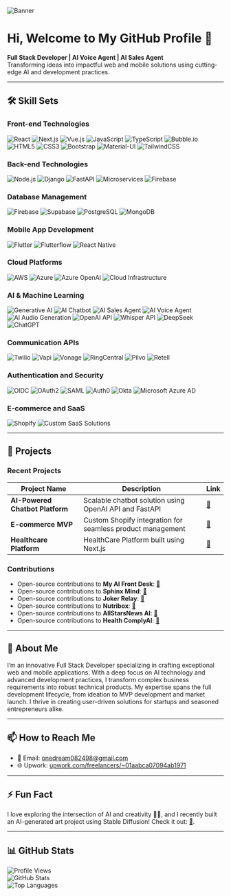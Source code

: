 ![Banner](https://raw.githubusercontent.com/onedream0824/onedream0824/main/banner.svg)

# Hi, Welcome to My GitHub Profile 👋  
**Full Stack Developer | AI Voice Agent | AI Sales Agent**  
Transforming ideas into impactful web and mobile solutions using cutting-edge AI and development practices.

---

## 🛠 Skill Sets

### Front-end Technologies  
<img src="https://img.shields.io/badge/-React-61DAFB?logo=react&logoColor=white" alt="React" />  
<img src="https://img.shields.io/badge/-Next.js-000000?logo=nextdotjs&logoColor=white" alt="Next.js" />  
<img src="https://img.shields.io/badge/-Vue.js-4FC08D?logo=vuedotjs&logoColor=white" alt="Vue.js" />  
<img src="https://img.shields.io/badge/-JavaScript-F7DF1E?logo=javascript&logoColor=black" alt="JavaScript" />  
<img src="https://img.shields.io/badge/-TypeScript-3178C6?logo=typescript&logoColor=white" alt="TypeScript" />  
<img src="https://img.shields.io/badge/-Bubble.io-FF5A5F?logo=bubble&logoColor=white" alt="Bubble.io" />  
<img src="https://img.shields.io/badge/-HTML5-E34F26?logo=html5&logoColor=white" alt="HTML5" />  
<img src="https://img.shields.io/badge/-CSS3-1572B6?logo=css3&logoColor=white" alt="CSS3" />  
<img src="https://img.shields.io/badge/-Bootstrap-7952B3?logo=bootstrap&logoColor=white" alt="Bootstrap" />  
<img src="https://img.shields.io/badge/-Material--UI-0081CB?logo=mui&logoColor=white" alt="Material-UI" />  
<img src="https://img.shields.io/badge/-TailwindCSS-38B2AC?logo=tailwindcss&logoColor=white" alt="TailwindCSS" />  

### Back-end Technologies  
<img src="https://img.shields.io/badge/-Node.js-339933?logo=nodedotjs&logoColor=white" alt="Node.js" />  
<img src="https://img.shields.io/badge/-Django-092E20?logo=django&logoColor=white" alt="Django" />  
<img src="https://img.shields.io/badge/-FastAPI-009688?logo=fastapi&logoColor=white" alt="FastAPI" />  
<img src="https://img.shields.io/badge/-Microservices-F05032?logo=kubernetes&logoColor=white" alt="Microservices" />  
<img src="https://img.shields.io/badge/-Firebase-FFCA28?logo=firebase&logoColor=white" alt="Firebase" />  

### Database Management  
<img src="https://img.shields.io/badge/-Firebase-FFCA28?logo=firebase&logoColor=white" alt="Firebase" />  
<img src="https://img.shields.io/badge/-Supabase-3ECF8E?logo=supabase&logoColor=white" alt="Supabase" />  
<img src="https://img.shields.io/badge/-PostgreSQL-336791?logo=postgresql&logoColor=white" alt="PostgreSQL" />  
<img src="https://img.shields.io/badge/-MongoDB-47A248?logo=mongodb&logoColor=white" alt="MongoDB" />  

### Mobile App Development  
<img src="https://img.shields.io/badge/-Flutter-02569B?logo=flutter&logoColor=white" alt="Flutter" />  
<img src="https://img.shields.io/badge/-Flutterflow-FF5A5F?logo=flutterflow&logoColor=white" alt="Flutterflow" />  
<img src="https://img.shields.io/badge/-React%20Native-61DAFB?logo=react&logoColor=white" alt="React Native" />  

### Cloud Platforms  
<img src="https://img.shields.io/badge/-AWS-FF9900?logo=amazonaws&logoColor=white" alt="AWS" />  
<img src="https://img.shields.io/badge/-Azure-0089D6?logo=azure&logoColor=white" alt="Azure" />  
<img src="https://img.shields.io/badge/-Azure%20OpenAI-0078D4?logo=azure&logoColor=white" alt="Azure OpenAI" />  
<img src="https://img.shields.io/badge/-Cloud%20Infrastructure-1890FF?logo=cloudflare&logoColor=white" alt="Cloud Infrastructure" />  

### AI & Machine Learning  
<img src="https://img.shields.io/badge/-Generative%20AI-4CAF50?logo=openai&logoColor=white" alt="Generative AI" />  
<img src="https://img.shields.io/badge/-AI%20Chatbot-FF5722?logo=openai&logoColor=white" alt="AI Chatbot" />  
<img src="https://img.shields.io/badge/-AI%20Sales%20Agent-FF9800?logo=openai&logoColor=white" alt="AI Sales Agent" />  
<img src="https://img.shields.io/badge/-AI%20Voice%20Agent-9C27B0?logo=openai&logoColor=white" alt="AI Voice Agent" />  
<img src="https://img.shields.io/badge/-AI%20Audio%20Generation-673AB7?logo=openai&logoColor=white" alt="AI Audio Generation" />  
<img src="https://img.shields.io/badge/-OpenAI%20API-4CAF50?logo=openai&logoColor=white" alt="OpenAI API" />  
<img src="https://img.shields.io/badge/-Whisper%20API-4CAF50?logo=openai&logoColor=white" alt="Whisper API" />  
<img src="https://img.shields.io/badge/-DeepSeek-00BCD4?logo=openai&logoColor=white" alt="DeepSeek" />  
<img src="https://img.shields.io/badge/-ChatGPT-4CAF50?logo=openai&logoColor=white" alt="ChatGPT" />  

### Communication APIs  
<img src="https://img.shields.io/badge/-Twilio-F22F46?logo=twilio&logoColor=white" alt="Twilio" />  
<img src="https://img.shields.io/badge/-Vapi-FF5A5F?logo=vapi&logoColor=white" alt="Vapi" />  
<img src="https://img.shields.io/badge/-Vonage-00B0FF?logo=vonage&logoColor=white" alt="Vonage" />  
<img src="https://img.shields.io/badge/-RingCentral-008C73?logo=ringcentral&logoColor=white" alt="RingCentral" />  
<img src="https://img.shields.io/badge/-Pilvo-FF5A5F?logo=pilvo&logoColor=white" alt="Pilvo" />  
<img src="https://img.shields.io/badge/-Retell-FF5A5F?logo=retell&logoColor=white" alt="Retell" />  

### Authentication and Security  
<img src="https://img.shields.io/badge/-OIDC-FF5722?logo=keycloak&logoColor=white" alt="OIDC" />  
<img src="https://img.shields.io/badge/-OAuth2-FF9800?logo=keycloak&logoColor=white" alt="OAuth2" />  
<img src="https://img.shields.io/badge/-SAML-9C27B0?logo=keycloak&logoColor=white" alt="SAML" />  
<img src="https://img.shields.io/badge/-Auth0-EB5424?logo=auth0&logoColor=white" alt="Auth0" />  
<img src="https://img.shields.io/badge/-Okta-007DC5?logo=okta&logoColor=white" alt="Okta" />  
<img src="https://img.shields.io/badge/-Microsoft%20Azure%20AD-0078D4?logo=microsoftazure&logoColor=white" alt="Microsoft Azure AD" />  

### E-commerce and SaaS  
<img src="https://img.shields.io/badge/-Shopify-96BF48?logo=shopify&logoColor=white" alt="Shopify" />  
<img src="https://img.shields.io/badge/-Custom%20SaaS%20Solutions-FF5A5F?logo=saas&logoColor=white" alt="Custom SaaS Solutions" />

---

## 🚀 Projects

### Recent Projects

| Project Name                  | Description                                                                 | Link                                                                 |
|-------------------------------|-----------------------------------------------------------------------------|----------------------------------------------------------------------|
| **AI-Powered Chatbot Platform** | Scalable chatbot solution using OpenAI API and FastAPI                     | [🔗](https://wordlift.io/)                                |
| **E-commerce MVP**             | Custom Shopify integration for seamless product management                 | [🔗](https://frontlevels.com/)                                  |
| **Healthcare Platform** | HealthCare Platform built using Next.js                               | [🔗](https://healthcomplyai.com/)                                  |

### Contributions

- Open-source contributions to **My AI Front Desk**: [🔗](https://www.myaifrontdesk.com/)  
- Open-source contributions to **Sphinx Mind**: [🔗](https://www.sphinxmind.com/)  
- Open-source contributions to **Joker Relay**: [🔗](https://chromewebstore.google.com/detail/joker-relay/fgefbieclhkijgdjoaicmgnholpcegml?hl=en/)  
- Open-source contributions to **Nutribox**: [🔗](https://play.google.com/store/apps/details?id=com.serendipity.mynutribox&hl=en&pli=1)  
- Open-source contributions to **AllStarsNews AI**: [🔗](https://play.google.com/store/apps/details?src=AppAgg.com&id=com.allstarsnewsai.app.app_allstarsnewsai)  
- Open-source contributions to **Health ComplyAI**: [🔗](https://healthcomplyai.com/)  

---

## 📝 About Me

I’m an innovative Full Stack Developer specializing in crafting exceptional web and mobile applications. With a deep focus on AI technology and advanced development practices, I transform complex business requirements into robust technical products. My expertise spans the full development lifecycle, from ideation to MVP development and market launch. I thrive in creating user-driven solutions for startups and seasoned entrepreneurs alike.

---

## 📫 How to Reach Me

- 📧 Email: [onedream082498@gmail.com](mailto:onedream082498@gmail.com)  
- 🌐 Upwork: [upwork.com/freelancers/~01aabca07094ab1971](https://www.upwork.com/freelancers/~01aabca07094ab1971)  

---

## ⚡ Fun Fact

I love exploring the intersection of AI and creativity 🤖🎨, and I recently built an AI-generated art project using Stable Diffusion! Check it out: [🔗](https://your-art-project-link.com).

---

## 📊 GitHub Stats

![Profile Views](https://komarev.com/ghpvc/?username=onedream0824&color=blue)  
![GitHub Stats](https://github-readme-stats.vercel.app/api?username=onedream0824&show_icons=true&theme=radical)  
![Top Languages](https://github-readme-stats.vercel.app/api/top-langs/?username=onedream0824&layout=compact&theme=radical)  